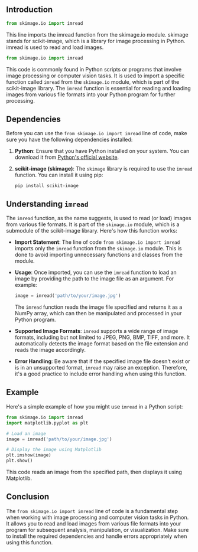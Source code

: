 ## Introduction

```python
from skimage.io import imread
```

This line imports the imread function from the skimage.io module. skimage stands for scikit-image, which is a library for image processing in Python. imread is used to read and load images.

```python
from skimage.io import imread
```

This code is commonly found in Python scripts or programs that involve image processing or computer vision tasks. It is used to import a specific function called `imread` from the `skimage.io` module, which is part of the scikit-image library. The `imread` function is essential for reading and loading images from various file formats into your Python program for further processing.

## Dependencies

Before you can use the `from skimage.io import imread` line of code, make sure you have the following dependencies installed:

1. **Python**: Ensure that you have Python installed on your system. You can download it from [Python's official website](https://www.python.org/downloads/).

2. **scikit-image (skimage)**: The `skimage` library is required to use the `imread` function. You can install it using pip:

   ```
   pip install scikit-image
   ```

## Understanding `imread`

The `imread` function, as the name suggests, is used to read (or load) images from various file formats. It is part of the `skimage.io` module, which is a submodule of the scikit-image library. Here's how this function works:

- **Import Statement**: The line of code `from skimage.io import imread` imports only the `imread` function from the `skimage.io` module. This is done to avoid importing unnecessary functions and classes from the module.

- **Usage**: Once imported, you can use the `imread` function to load an image by providing the path to the image file as an argument. For example:

  ```python
  image = imread('path/to/your/image.jpg')
  ```

  The `imread` function reads the image file specified and returns it as a NumPy array, which can then be manipulated and processed in your Python program.

- **Supported Image Formats**: `imread` supports a wide range of image formats, including but not limited to JPEG, PNG, BMP, TIFF, and more. It automatically detects the image format based on the file extension and reads the image accordingly.

- **Error Handling**: Be aware that if the specified image file doesn't exist or is in an unsupported format, `imread` may raise an exception. Therefore, it's a good practice to include error handling when using this function.

## Example

Here's a simple example of how you might use `imread` in a Python script:

```python
from skimage.io import imread
import matplotlib.pyplot as plt

# Load an image
image = imread('path/to/your/image.jpg')

# Display the image using Matplotlib
plt.imshow(image)
plt.show()
```

This code reads an image from the specified path, then displays it using Matplotlib.

## Conclusion

The `from skimage.io import imread` line of code is a fundamental step when working with image processing and computer vision tasks in Python. It allows you to read and load images from various file formats into your program for subsequent analysis, manipulation, or visualization. Make sure to install the required dependencies and handle errors appropriately when using this function.

